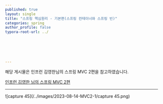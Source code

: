 ```yaml
---
published: true
layout: single
title: "스프링 핵심원리 - 기본편(스프링 컨테이너와 스프링 빈)"
categories: spring
author_profile: false
typora-root-url: ../






---
```


해당 게시물은 인프런 김영한님의 스프링 MVC 2편을 참고하였습니다.

[인프런 김영한 님의 스프링 MVC 2편](https://www.inflearn.com/course/%EC%8A%A4%ED%94%84%EB%A7%81-mvc-2?_gl=1*8qzofy*_ga*MTgyNjc3NjcuMTY5MTk5Mjc0Mg..*_ga_85V6SRKGJV*MTY5MTk5Mjc0Mi4xLjEuMTY5MTk5Mjc2OC4zNC4wLjA.)

------------------

![capture 45](/../images/2023-08-14-MVC2-1/capture 45.png)